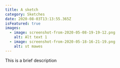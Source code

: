 ```yaml
---
title: A sketch
category: Sketches
date: 2020-08-03T13:13:55.365Z
isFeatured: true
images:
  - image: screenshot-from-2020-05-08-19-19-12.png
    alt: Alt text 1
  - image: screenshot-from-2020-05-18-16-21-19.png
    alt: st mawes
---
```

This is a brief description